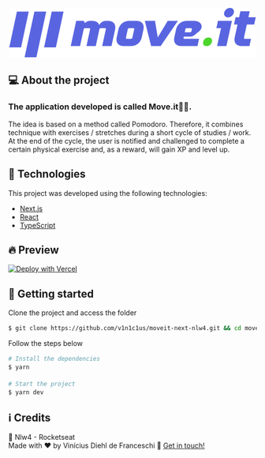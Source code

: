 <p align="center">
    <img alt="Covid-19 BR" src="https://github.com/V1n1c1us/moveit-next-nlw4/blob/main/public/logo-full.svg?raw=true"/>
</p>

## 💻 About the project

<p align="center">
  <h3>The application developed is called Move.it🏃🏼.</h3>
  The idea is based on a method called Pomodoro. Therefore, it combines technique with exercises / stretches during a short cycle of studies / work. At the end of the cycle, the user is notified and challenged to complete a certain physical exercise and, as a reward, will gain XP and level up.
</p>



## 🧪 Technologies

This project was developed using the following technologies:

- [Next.js](https://nextjs.org/)
- [React](https://reactjs.org)
- [TypeScript](https://www.typescriptlang.org/)

## 🔥 Preview

[![Deploy with Vercel](https://vercel.com/button)](https://moveit-next-nlw4.vercel.app/)

## 🚀 Getting started

Clone the project and access the folder

```bash
$ git clone https://github.com/v1n1c1us/moveit-next-nlw4.git && cd moveit-next-nlw4
```

Follow the steps below
```bash
# Install the dependencies
$ yarn

# Start the project
$ yarn dev
```

## :information_source: Credits
:rocket: Nlw4 - Rocketseat <br>
Made with ♥ by Vinícius Diehl de Franceschi :wave: [Get in touch!](https://www.linkedin.com/in/vin%C3%ADcius-diehl-de-franceschi-8557b3130/)
